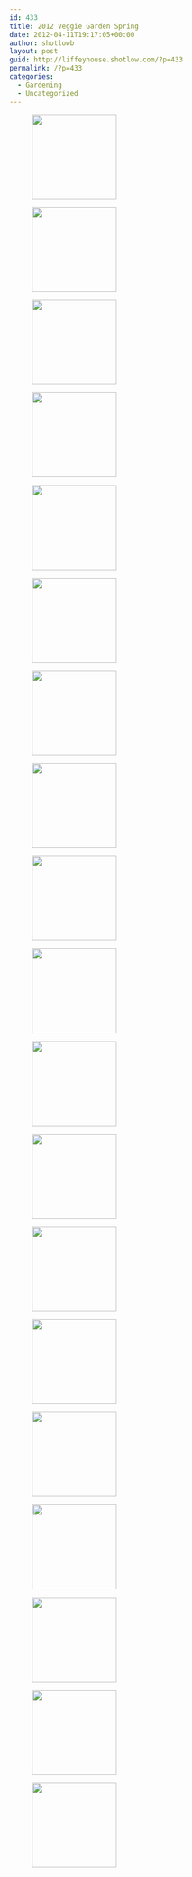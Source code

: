 ```yaml
---
id: 433
title: 2012 Veggie Garden Spring
date: 2012-04-11T19:17:05+00:00
author: shotlowb
layout: post
guid: http://liffeyhouse.shotlow.com/?p=433
permalink: /?p=433
categories:
  - Gardening
  - Uncategorized
---
```

<div id='gallery-9' class='gallery galleryid-433 gallery-columns-3 gallery-size-thumbnail'>
  <figure class='gallery-item'> 
  
  <div class='gallery-icon landscape'>
    <a href='http://localhost:4567/wp-content/uploads/2012/04/P4040001.jpg'><img width="150" height="150" src="http://localhost:4567/wp-content/uploads/2012/04/P4040001-150x150.jpg" class="attachment-thumbnail size-thumbnail" alt="" srcset="http://localhost:4567/wp-content/uploads/2012/04/P4040001-150x150.jpg 150w, http://localhost:4567/wp-content/uploads/2012/04/P4040001-100x100.jpg 100w" sizes="100vw" /></a>
  </div></figure><figure class='gallery-item'> 
  
  <div class='gallery-icon portrait'>
    <a href='http://localhost:4567/wp-content/uploads/2012/04/P4040019.jpg'><img width="150" height="150" src="http://localhost:4567/wp-content/uploads/2012/04/P4040019-150x150.jpg" class="attachment-thumbnail size-thumbnail" alt="" srcset="http://localhost:4567/wp-content/uploads/2012/04/P4040019-150x150.jpg 150w, http://localhost:4567/wp-content/uploads/2012/04/P4040019-100x100.jpg 100w" sizes="100vw" /></a>
  </div></figure><figure class='gallery-item'> 
  
  <div class='gallery-icon portrait'>
    <a href='http://localhost:4567/wp-content/uploads/2012/04/P4040018.jpg'><img width="150" height="150" src="http://localhost:4567/wp-content/uploads/2012/04/P4040018-150x150.jpg" class="attachment-thumbnail size-thumbnail" alt="" srcset="http://localhost:4567/wp-content/uploads/2012/04/P4040018-150x150.jpg 150w, http://localhost:4567/wp-content/uploads/2012/04/P4040018-100x100.jpg 100w" sizes="100vw" /></a>
  </div></figure><figure class='gallery-item'> 
  
  <div class='gallery-icon portrait'>
    <a href='http://localhost:4567/wp-content/uploads/2012/04/P4040017.jpg'><img width="150" height="150" src="http://localhost:4567/wp-content/uploads/2012/04/P4040017-150x150.jpg" class="attachment-thumbnail size-thumbnail" alt="" srcset="http://localhost:4567/wp-content/uploads/2012/04/P4040017-150x150.jpg 150w, http://localhost:4567/wp-content/uploads/2012/04/P4040017-100x100.jpg 100w" sizes="100vw" /></a>
  </div></figure><figure class='gallery-item'> 
  
  <div class='gallery-icon portrait'>
    <a href='http://localhost:4567/wp-content/uploads/2012/04/P4040016.jpg'><img width="150" height="150" src="http://localhost:4567/wp-content/uploads/2012/04/P4040016-150x150.jpg" class="attachment-thumbnail size-thumbnail" alt="" srcset="http://localhost:4567/wp-content/uploads/2012/04/P4040016-150x150.jpg 150w, http://localhost:4567/wp-content/uploads/2012/04/P4040016-100x100.jpg 100w" sizes="100vw" /></a>
  </div></figure><figure class='gallery-item'> 
  
  <div class='gallery-icon portrait'>
    <a href='http://localhost:4567/wp-content/uploads/2012/04/P4040015.jpg'><img width="150" height="150" src="http://localhost:4567/wp-content/uploads/2012/04/P4040015-150x150.jpg" class="attachment-thumbnail size-thumbnail" alt="" srcset="http://localhost:4567/wp-content/uploads/2012/04/P4040015-150x150.jpg 150w, http://localhost:4567/wp-content/uploads/2012/04/P4040015-100x100.jpg 100w" sizes="100vw" /></a>
  </div></figure><figure class='gallery-item'> 
  
  <div class='gallery-icon portrait'>
    <a href='http://localhost:4567/wp-content/uploads/2012/04/P4040014.jpg'><img width="150" height="150" src="http://localhost:4567/wp-content/uploads/2012/04/P4040014-150x150.jpg" class="attachment-thumbnail size-thumbnail" alt="" srcset="http://localhost:4567/wp-content/uploads/2012/04/P4040014-150x150.jpg 150w, http://localhost:4567/wp-content/uploads/2012/04/P4040014-100x100.jpg 100w" sizes="100vw" /></a>
  </div></figure><figure class='gallery-item'> 
  
  <div class='gallery-icon portrait'>
    <a href='http://localhost:4567/wp-content/uploads/2012/04/P4040013.jpg'><img width="150" height="150" src="http://localhost:4567/wp-content/uploads/2012/04/P4040013-150x150.jpg" class="attachment-thumbnail size-thumbnail" alt="" srcset="http://localhost:4567/wp-content/uploads/2012/04/P4040013-150x150.jpg 150w, http://localhost:4567/wp-content/uploads/2012/04/P4040013-100x100.jpg 100w" sizes="100vw" /></a>
  </div></figure><figure class='gallery-item'> 
  
  <div class='gallery-icon portrait'>
    <a href='http://localhost:4567/wp-content/uploads/2012/04/P4040012.jpg'><img width="150" height="150" src="http://localhost:4567/wp-content/uploads/2012/04/P4040012-150x150.jpg" class="attachment-thumbnail size-thumbnail" alt="" srcset="http://localhost:4567/wp-content/uploads/2012/04/P4040012-150x150.jpg 150w, http://localhost:4567/wp-content/uploads/2012/04/P4040012-100x100.jpg 100w" sizes="100vw" /></a>
  </div></figure><figure class='gallery-item'> 
  
  <div class='gallery-icon portrait'>
    <a href='http://localhost:4567/wp-content/uploads/2012/04/P4040011.jpg'><img width="150" height="150" src="http://localhost:4567/wp-content/uploads/2012/04/P4040011-150x150.jpg" class="attachment-thumbnail size-thumbnail" alt="" srcset="http://localhost:4567/wp-content/uploads/2012/04/P4040011-150x150.jpg 150w, http://localhost:4567/wp-content/uploads/2012/04/P4040011-100x100.jpg 100w" sizes="100vw" /></a>
  </div></figure><figure class='gallery-item'> 
  
  <div class='gallery-icon portrait'>
    <a href='http://localhost:4567/wp-content/uploads/2012/04/P4040010.jpg'><img width="150" height="150" src="http://localhost:4567/wp-content/uploads/2012/04/P4040010-150x150.jpg" class="attachment-thumbnail size-thumbnail" alt="" srcset="http://localhost:4567/wp-content/uploads/2012/04/P4040010-150x150.jpg 150w, http://localhost:4567/wp-content/uploads/2012/04/P4040010-100x100.jpg 100w" sizes="100vw" /></a>
  </div></figure><figure class='gallery-item'> 
  
  <div class='gallery-icon portrait'>
    <a href='http://localhost:4567/wp-content/uploads/2012/04/P4040009.jpg'><img width="150" height="150" src="http://localhost:4567/wp-content/uploads/2012/04/P4040009-150x150.jpg" class="attachment-thumbnail size-thumbnail" alt="" srcset="http://localhost:4567/wp-content/uploads/2012/04/P4040009-150x150.jpg 150w, http://localhost:4567/wp-content/uploads/2012/04/P4040009-100x100.jpg 100w" sizes="100vw" /></a>
  </div></figure><figure class='gallery-item'> 
  
  <div class='gallery-icon portrait'>
    <a href='http://localhost:4567/wp-content/uploads/2012/04/P4040008.jpg'><img width="150" height="150" src="http://localhost:4567/wp-content/uploads/2012/04/P4040008-150x150.jpg" class="attachment-thumbnail size-thumbnail" alt="" srcset="http://localhost:4567/wp-content/uploads/2012/04/P4040008-150x150.jpg 150w, http://localhost:4567/wp-content/uploads/2012/04/P4040008-100x100.jpg 100w" sizes="100vw" /></a>
  </div></figure><figure class='gallery-item'> 
  
  <div class='gallery-icon portrait'>
    <a href='http://localhost:4567/wp-content/uploads/2012/04/P4040007.jpg'><img width="150" height="150" src="http://localhost:4567/wp-content/uploads/2012/04/P4040007-150x150.jpg" class="attachment-thumbnail size-thumbnail" alt="" srcset="http://localhost:4567/wp-content/uploads/2012/04/P4040007-150x150.jpg 150w, http://localhost:4567/wp-content/uploads/2012/04/P4040007-100x100.jpg 100w" sizes="100vw" /></a>
  </div></figure><figure class='gallery-item'> 
  
  <div class='gallery-icon portrait'>
    <a href='http://localhost:4567/wp-content/uploads/2012/04/P4040006.jpg'><img width="150" height="150" src="http://localhost:4567/wp-content/uploads/2012/04/P4040006-150x150.jpg" class="attachment-thumbnail size-thumbnail" alt="" srcset="http://localhost:4567/wp-content/uploads/2012/04/P4040006-150x150.jpg 150w, http://localhost:4567/wp-content/uploads/2012/04/P4040006-100x100.jpg 100w" sizes="100vw" /></a>
  </div></figure><figure class='gallery-item'> 
  
  <div class='gallery-icon portrait'>
    <a href='http://localhost:4567/wp-content/uploads/2012/04/P4040005.jpg'><img width="150" height="150" src="http://localhost:4567/wp-content/uploads/2012/04/P4040005-150x150.jpg" class="attachment-thumbnail size-thumbnail" alt="" srcset="http://localhost:4567/wp-content/uploads/2012/04/P4040005-150x150.jpg 150w, http://localhost:4567/wp-content/uploads/2012/04/P4040005-100x100.jpg 100w" sizes="100vw" /></a>
  </div></figure><figure class='gallery-item'> 
  
  <div class='gallery-icon portrait'>
    <a href='http://localhost:4567/wp-content/uploads/2012/04/P4040004.jpg'><img width="150" height="150" src="http://localhost:4567/wp-content/uploads/2012/04/P4040004-150x150.jpg" class="attachment-thumbnail size-thumbnail" alt="" srcset="http://localhost:4567/wp-content/uploads/2012/04/P4040004-150x150.jpg 150w, http://localhost:4567/wp-content/uploads/2012/04/P4040004-100x100.jpg 100w" sizes="100vw" /></a>
  </div></figure><figure class='gallery-item'> 
  
  <div class='gallery-icon portrait'>
    <a href='http://localhost:4567/wp-content/uploads/2012/04/P4040003.jpg'><img width="150" height="150" src="http://localhost:4567/wp-content/uploads/2012/04/P4040003-150x150.jpg" class="attachment-thumbnail size-thumbnail" alt="" srcset="http://localhost:4567/wp-content/uploads/2012/04/P4040003-150x150.jpg 150w, http://localhost:4567/wp-content/uploads/2012/04/P4040003-100x100.jpg 100w" sizes="100vw" /></a>
  </div></figure><figure class='gallery-item'> 
  
  <div class='gallery-icon landscape'>
    <a href='http://localhost:4567/wp-content/uploads/2012/04/P4040002.jpg'><img width="150" height="150" src="http://localhost:4567/wp-content/uploads/2012/04/P4040002-150x150.jpg" class="attachment-thumbnail size-thumbnail" alt="" srcset="http://localhost:4567/wp-content/uploads/2012/04/P4040002-150x150.jpg 150w, http://localhost:4567/wp-content/uploads/2012/04/P4040002-100x100.jpg 100w" sizes="100vw" /></a>
  </div></figure>
</div>
